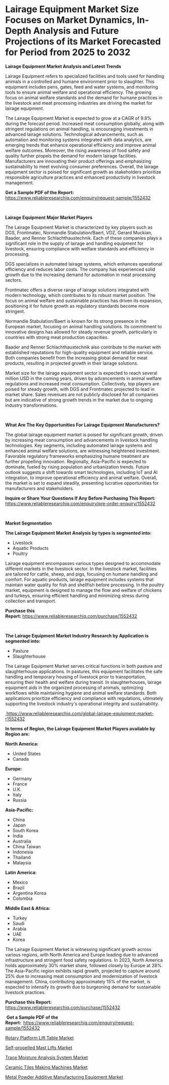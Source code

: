 <p><h1>Lairage Equipment Market Size Focuses on Market Dynamics, In-Depth Analysis and Future Projections of its Market Forecasted for Period from 2025 to 2032</h1></p><p><strong>Lairage Equipment Market Analysis and Latest Trends</strong></p>
<p><p>Lairage Equipment refers to specialized facilities and tools used for handling animals in a controlled and humane environment prior to slaughter. This equipment includes pens, gates, feed and water systems, and monitoring tools to ensure animal welfare and operational efficiency. The growing focus on animal welfare standards and the demand for humane practices in the livestock and meat processing industries are driving the market for lairage equipment.</p><p>The Lairage Equipment Market is expected to grow at a CAGR of 9.8% during the forecast period. Increased meat consumption globally, along with stringent regulations on animal handling, is encouraging investments in advanced lairage solutions. Technological advancements, such as automation and monitoring systems integrated with data analytics, are emerging trends that enhance operational efficiency and improve animal welfare outcomes. Moreover, the rising awareness of food safety and quality further propels the demand for modern lairage facilities. Manufacturers are innovating their product offerings and emphasizing sustainability to meet evolving consumer preferences. Overall, the lairage equipment sector is poised for significant growth as stakeholders prioritize responsible agriculture practices and enhanced productivity in livestock management.</p></p>
<p><strong>Get a Sample PDF of the Report:&nbsp;</strong> <a href="https://www.reliableresearchiq.com/enquiry/request-sample/1552432?utm_campaign=1137&utm_medium=2&utm_source=Github&utm_content=ia&utm_term=27022025&utm_id=lairage-equipment">https://www.reliableresearchiq.com/enquiry/request-sample/1552432</a></p>
<p>&nbsp;</p>
<p><strong>Lairage Equipment Major Market Players</strong></p>
<p><p>The Lairage Equipment Market is characterized by key players such as DGS, Frontmatec, Normandie Stabulation/Baert, VDZ, Gerard Muckian, Baader, and Renner Schlachthaustechnik. Each of these companies plays a significant role in the supply of lairage and handling equipment for livestock, ensuring compliance with welfare standards and efficiency in processing.</p><p>DGS specializes in automated lairage systems, which enhances operational efficiency and reduces labor costs. The company has experienced solid growth due to the increasing demand for automation in meat processing sectors.</p><p>Frontmatec offers a diverse range of lairage solutions integrated with modern technology, which contributes to its robust market position. The focus on animal welfare and sustainable practices has driven its expansion, positioning it for future growth as regulatory standards become more stringent.</p><p>Normandie Stabulation/Baert is known for its strong presence in the European market, focusing on animal handling solutions. Its commitment to innovative designs has allowed for steady revenue growth, particularly in countries with strong meat production capacities.</p><p>Baader and Renner Schlachthaustechnik also contribute to the market with established reputations for high-quality equipment and reliable service. Both companies benefit from the increasing global demand for meat products, resulting in projected growth in their lairage solutions.</p><p>Market size for the lairage equipment sector is expected to reach several million USD in the coming years, driven by advancements in animal welfare regulations and increased meat consumption. Collectively, top players are poised for steady growth, with DGS and Frontmatec projected to lead in market share. Sales revenues are not publicly disclosed for all companies but are indicative of strong growth trends in the market due to ongoing industry transformations.</p></p>
<p>&nbsp;</p>
<p><strong>What Are The Key Opportunities For Lairage Equipment Manufacturers?</strong></p>
<p><p>The global lairage equipment market is poised for significant growth, driven by increasing meat consumption and advancements in livestock handling technologies. Key segments, including automated lairage systems and enhanced animal welfare solutions, are witnessing heightened investment. Favorable regulatory frameworks emphasizing humane treatment are further propelling innovation. Regionally, Asia-Pacific is expected to dominate, fueled by rising population and urbanization trends. Future outlook suggests a shift towards smart technologies, including IoT and AI integration, to improve operational efficiency and animal welfare. Overall, the market is set to expand steadily, presenting lucrative opportunities for manufacturers and stakeholders.</p></p>
<p><strong>Inquire or Share Your Questions If Any Before Purchasing This Report:</strong> <a href="https://www.reliableresearchiq.com/enquiry/pre-order-enquiry/1552432?utm_campaign=1137&utm_medium=2&utm_source=Github&utm_content=ia&utm_term=27022025&utm_id=lairage-equipment">https://www.reliableresearchiq.com/enquiry/pre-order-enquiry/1552432</a></p>
<p>&nbsp;</p>
<p><strong>Market Segmentation</strong></p>
<p><strong>The Lairage Equipment Market Analysis by types is segmented into:</strong></p>
<p><ul><li>Livestock</li><li>Aquatic Products</li><li>Poultry</li></ul></p>
<p><p>Lairage equipment encompasses various types designed to accommodate different markets in the livestock sector. In the livestock market, facilities are tailored for cattle, sheep, and pigs, focusing on humane handling and comfort. For aquatic products, lairage equipment includes systems that maintain water quality for fish and shellfish before processing. In the poultry market, equipment is designed to manage the flow and welfare of chickens and turkeys, ensuring efficient handling and minimizing stress during collection and transport.</p></p>
<p><strong>Purchase this Report:&nbsp;</strong><a href="https://www.reliableresearchiq.com/purchase/1552432?utm_campaign=1137&utm_medium=2&utm_source=Github&utm_content=ia&utm_term=27022025&utm_id=lairage-equipment">https://www.reliableresearchiq.com/purchase/1552432</a></p>
<p>&nbsp;</p>
<p><strong>The Lairage Equipment Market Industry Research by Application is segmented into:</strong></p>
<p><ul><li>Pasture</li><li>Slaughterhouse</li></ul></p>
<p><p>The Lairage Equipment Market serves critical functions in both pasture and slaughterhouse applications. In pastures, this equipment facilitates the safe handling and temporary housing of livestock prior to transportation, ensuring their health and welfare during transit. In slaughterhouses, lairage equipment aids in the organized processing of animals, optimizing workflows while maintaining hygiene and animal welfare standards. Both applications prioritize efficiency and compliance with regulations, ultimately supporting the livestock industry's operational integrity and sustainability.</p></p>
<p><a href="https://www.reliableresearchiq.com/global-lairage-equipment-market-r1552432?utm_campaign=1137&utm_medium=2&utm_source=Github&utm_content=ia&utm_term=27022025&utm_id=lairage-equipment">&nbsp;https://www.reliableresearchiq.com/global-lairage-equipment-market-r1552432</a></p>
<p><strong>In terms of Region, the Lairage Equipment Market Players available by Region are:</strong></p>
<p>
    <p> <strong> North America: </strong>
        <ul>
            <li>United States</li>
            <li>Canada</li>
        </ul>
        </p> 
    <p> <strong> Europe: </strong>
        <ul>
            <li>Germany</li>
            <li>France</li>
            <li>U.K.</li>
            <li>Italy</li>
            <li>Russia</li>
        </ul>
        </p> 
    <p> <strong> Asia-Pacific: </strong>
        <ul>
            <li>China</li>
            <li>Japan</li>
            <li>South Korea</li>
            <li>India</li>
            <li>Australia</li>
            <li>China Taiwan</li>
            <li>Indonesia</li>
            <li>Thailand</li>
            <li>Malaysia</li>
        </ul>
        </p> 
    <p> <strong> Latin America: </strong>
        <ul>
            <li>Mexico</li>
            <li>Brazil</li>
            <li>Argentina Korea</li>
            <li>Colombia</li>
        </ul>
        </p> 
    <p> <strong> Middle East & Africa: </strong>
        <ul>
            <li>Turkey</li>
            <li>Saudi</li>
            <li>Arabia</li>
            <li>UAE</li>
            <li>Korea</li>
        </ul>
    </p>
    </p>
<p><p>The Lairage Equipment Market is witnessing significant growth across various regions, with North America and Europe leading due to advanced infrastructure and stringent food safety regulations. In 2023, North America holds approximately 30% market share, followed closely by Europe at 28%. The Asia-Pacific region exhibits rapid growth, projected to capture around 25% due to increasing meat consumption and modernization of livestock management. China, contributing approximately 15% of the market, is expected to intensify its growth due to burgeoning demand for sustainable livestock practices.</p></p>
<p><strong>Purchase this Report: </strong><a href="https://www.reliableresearchiq.com/purchase/1552432?utm_campaign=1137&utm_medium=2&utm_source=Github&utm_content=ia&utm_term=27022025&utm_id=lairage-equipment">https://www.reliableresearchiq.com/purchase/1552432</a></p>
<p>&nbsp;<strong>Get a Sample PDF of the Report:&nbsp;&nbsp;</strong><a href="https://www.reliableresearchiq.com/enquiry/request-sample/1552432?utm_campaign=1137&utm_medium=2&utm_source=Github&utm_content=ia&utm_term=27022025&utm_id=lairage-equipment">https://www.reliableresearchiq.com/enquiry/request-sample/1552432</a></p>
<p><strong></strong></p>
<p><p><a href="https://github.com/vimar16th/Market-Research-Report-List-7/blob/main/rotary-platform-lift-table-market.md?utm_campaign=1137&utm_medium=2&utm_source=Github&utm_content=ia&utm_term=27022025&utm_id=lairage-equipment">Rotary Platform Lift Table Market</a></p><p><a href="https://github.com/arionmp/Market-Research-Report-List-5/blob/main/self-propelled-mast-lifts-market.md?utm_campaign=1137&utm_medium=2&utm_source=Github&utm_content=ia&utm_term=27022025&utm_id=lairage-equipment">Self-propelled Mast Lifts Market</a></p><p><a href="https://github.com/luckyshygirl/Market-Research-Report-List-7/blob/main/trace-moisture-analysis-system-market.md?utm_campaign=1137&utm_medium=2&utm_source=Github&utm_content=ia&utm_term=27022025&utm_id=lairage-equipment">Trace Moisture Analysis System Market</a></p><p><a href="https://github.com/petbigbeepjn/Market-Research-Report-List-1/blob/main/ceramic-tiles-making-machines-market.md?utm_campaign=1137&utm_medium=2&utm_source=Github&utm_content=ia&utm_term=27022025&utm_id=lairage-equipment">Ceramic Tiles Making Machines Market</a></p><p><a href="https://github.com/dmitriyvo6rog/Market-Research-Report-List-1/blob/main/metal-powder-additive-manufacturing-equipment-market.md?utm_campaign=1137&utm_medium=2&utm_source=Github&utm_content=ia&utm_term=27022025&utm_id=lairage-equipment">Metal Powder Additive Manufacturing Equipment Market</a></p></p>